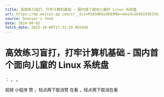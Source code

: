 ```yaml
---
title: 高效练习盲打，打牢计算机基础 - 国内首个面向儿童的 Linux 系统盘
url: https://mp.weixin.qq.com/s?__biz=MzA5NDQzODQ3MQ==&mid=2648193633&idx=1&sn=c39036bdafc40a6faec5dcd7848e4707
source: Doonsec's feed
date: 2024-06-03
fetch_date: 2025-10-06T17:31:10.965446
---
```


# 高效练习盲打，打牢计算机基础 - 国内首个面向儿童的 Linux 系统盘

：
，
。

视频
小程序
赞
，轻点两下取消赞
在看
，轻点两下取消在看